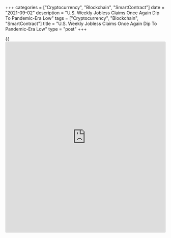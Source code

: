 +++
categories = ["Cryptocurrency", "Blockchain", "SmartContract"]
date = "2021-09-02"
description = "U.S. Weekly Jobless Claims Once Again Dip To Pandemic-Era Low"
tags = ["Cryptocurrency", "Blockchain", "SmartContract"]
title = "U.S. Weekly Jobless Claims Once Again Dip To Pandemic-Era Low"
type = "post"
+++

{{<iframe id="large-banner" src="https://www.bounty.group/#slide=3.0" width="100%" height="600" scrolling="no" style="border: 0px solid rgb(216, 221, 230); border-radius: 3px;">}}

A day ahead of the release of the closely watched monthly jobs report,
the Labor Department released a report on Thursday showing a modest
decrease in first-time claims for U.S. unemployment benefits in the week
ended August 28th.

The report said initial jobless claims dipped to 340,000, a decrease of
14,000 from the previous week's revised level of 354,000.

Economists had expected initial jobless claims to edge down to 345,000
from the 353,000 originally reported for the previous week.

With the modest decrease, jobless claims once again fell to their lowest
level since hitting 256,000 in the week ended March 14, 2020.

"We expect jobless claims to remain on a downward path, but there may be
some interruptions if businesses and workers become more cautious
because of the renewed spread of the [coronavirus][1] from the Delta
variant," said Nancy Vanden Houten, Lead Economist at Oxford Economics.

The Labor Department said the less volatile four-week moving average
also fell to a pandemic-era low of 355,000, a decrease of 11,750 from
the previous week's revised average of 366,750.

Continuing claims, a reading on the number of people receiving ongoing
unemployment assistance, also tumbled by 160,000 to 2.748 million in the
week ended August 21st, falling to the lowest level in well over a year.

The four-week moving average of continuing claims also dropped to a more
than one-year low, sliding by 58,000 to 2.855 million from the previous
week's revised average of 2.913 million.

On Friday, the Labor Department is scheduled to release its more closely
watched report on the employment situation in the month of August.

Economists currently expect employment to jump by 750,000 jobs in August
after surging by 943,000 jobs in July. The unemployment rate is expected
to dip to 5.2 percent from 5.4 percent.

For comments and feedback [contact](https://www.playgroundfx.com/contact/): editorial@rtt[news](https://www.letsplayfx.com/blog/forex-news-website/).com

[Economic News][2]

 **What parts of the world are seeing the best (and worst) economic
performances lately? Click[here][3] to check out our [Econ Scorecard][3]
and find out! See up-to-the-moment [ranking](https://www.playgroundfx.com/blog/crypto-exchange-ranking/)s for the best and worst
performers in [GDP][4], [unemployment rate][5], [inflation][6] and much
more.**

   1. www.rtt[news](https://www.letsplayfx.com/blog/forex-news-website/).com/list/coronavirus.aspx
   2. www.rtt[news](https://www.letsplayfx.com/blog/forex-news-website/).com/Content/EconomicNews.aspx
   3. www.rtt[news](https://www.letsplayfx.com/blog/forex-news-website/).com/economic-scorecard/world-rank/unemployment-rate/highest-performance.aspx
   4. www.rtt[news](https://www.letsplayfx.com/blog/forex-news-website/).com/economic-scorecard/world-rank/GDP/highest-performance.aspx
   5. www.rtt[news](https://www.letsplayfx.com/blog/forex-news-website/).com/economic-scorecard/world-rank/unemployment-rate/lowest-performance.aspx
   6. www.rtt[news](https://www.letsplayfx.com/blog/forex-news-website/).com/economic-scorecard/world-rank/CPI/highest-performance.aspx